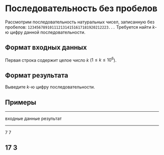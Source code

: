 # Последовательность без пробелов

Рассмотрим последовательность натуральных чисел, записанную
без пробелов: `1234567891011121314151617181920212223...`
Требуется найти $k$-ю цифру данной последовательности.

## Формат входных данных

Первая строка содержит целое число $k$ ($1 \leqslant k \leqslant 10^6$).

## Формат результата

Выведите $k$-ю цифру последовательности.

## Примеры

------------------------------
входные данные  результат
--------------  --------------
7               7

17              3
------------------------------

